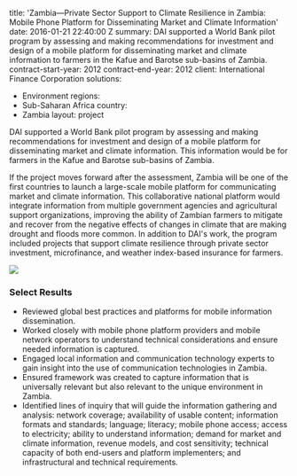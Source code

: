
title: 'Zambia—Private Sector Support to Climate Resilience in Zambia: Mobile Phone
  Platform for Disseminating Market and Climate Information'
date: 2016-01-21 22:40:00 Z
summary: DAI supported a World Bank pilot program by assessing and making recommendations
  for investment and design of a mobile platform for disseminating market and climate
  information to farmers in the Kafue and Barotse sub-basins of Zambia.
contract-start-year: 2012
contract-end-year: 2012
client: International Finance Corporation
solutions:
- Environment
regions:
- Sub-Saharan Africa
country:
- Zambia
layout: project


DAI supported a World Bank pilot program by assessing and making recommendations for investment and design of a mobile platform for disseminating market and climate information. This information would be for farmers in the Kafue and Barotse sub-basins of Zambia.

If the project moves forward after the assessment, Zambia will be one of the first countries to launch a large-scale mobile platform for communicating market and climate information. This collaborative national platform would integrate information from multiple government agencies and agricultural support organizations, improving the ability of Zambian farmers to mitigate and recover from the negative effects of changes in climate that are making drought and floods more common. In addition to DAI's work, the program included projects that support climate resilience through private sector investment, microfinance, and weather index-based insurance for farmers.

![][1]

### Select Results

* Reviewed global best practices and platforms for mobile information dissemination.
* Worked closely with mobile phone platform providers and mobile network operators to understand technical considerations and ensure needed information is captured.
* Engaged local information and communication technology experts to gain insight into the use of communication technologies in Zambia.
* Ensured framework was created to capture information that is universally relevant but also relevant to the unique environment in Zambia.
* Identified lines of inquiry that will guide the information gathering and analysis: network coverage; availability of usable content; information formats and standards; language; literacy; mobile phone access; access to electricity; ability to understand information; demand for market and climate information, revenue models, and cost sensitivity; technical capacity of both end-users and platform implementers; and infrastructural and technical requirements.

[1]: https://assetify-dai.com/projects/ZambiaIFC.jpg
